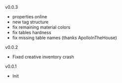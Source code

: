 v0.0.3
- properties online
- new tag structure
- fix remaining material colors
- fix tables hardness
- fix missing table names (thanks ApolloInTheHouse)

v0.0.2
- Fixed creative inventory crash

v0.0.1
- Init